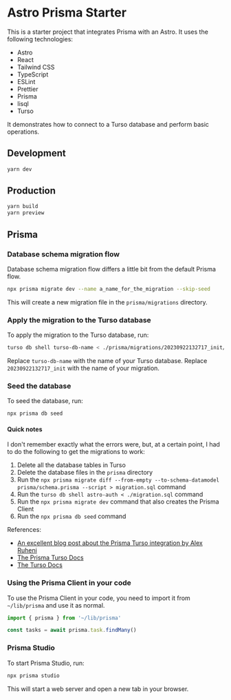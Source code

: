 # Astro Prisma Starter

This is a starter project that integrates Prisma with an Astro. It uses the following technologies:

- Astro
- React
- Tailwind CSS
- TypeScript
- ESLint
- Prettier
- Prisma
- lisql
- Turso

It demonstrates how to connect to a Turso database and perform basic operations.

## Development

```bash
yarn dev
```

## Production

```bash
yarn build
yarn preview
```

## Prisma

### Database schema migration flow

Database schema migration flow differs a little bit from the default Prisma flow.

```bash
npx prisma migrate dev --name a_name_for_the_migration --skip-seed
```

This will create a new migration file in the `prisma/migrations` directory.

### Apply the migration to the Turso database

To apply the migration to the Turso database, run:

```bash
turso db shell turso-db-name < ./prisma/migrations/20230922132717_init/migration.sql
```

Replace `turso-db-name` with the name of your Turso database. Replace `20230922132717_init` with the
name of your migration.

### Seed the database

To seed the database, run:

```bash
npx prisma db seed
```

#### Quick notes

I don't remember exactly what the errors were, but, at a certain point, I had to do the following to
get the migrations to work:

1. Delete all the database tables in Turso
2. Delete the database files in the `prisma` directory
3. Run the
   `npx prisma migrate diff --from-empty --to-schema-datamodel prisma/schema.prisma --script > migration.sql`
   command
4. Run the `turso db shell astro-auth < ./migration.sql` command
5. Run the `npx prisma migrate dev` command that also creates the Prisma Client
6. Run the `npx prisma db seed` command

References:

- [An excellent blog post about the Prisma Turso integration by Alex Ruheni](https://www.prisma.io/blog/prisma-turso-ea-support-rXGd_Tmy3UXX)
- [The Prisma Turso Docs](https://www.prisma.io/docs/orm/overview/databases/turso)
- [The Turso Docs](https://docs.turso.tech/introduction)

### Using the Prisma Client in your code

To use the Prisma Client in your code, you need to import it from `~/lib/prisma` and use it as
normal.

```ts
import { prisma } from '~/lib/prisma'

const tasks = await prisma.task.findMany()
```

### Prisma Studio

To start Prisma Studio, run:

```bash
npx prisma studio
```

This will start a web server and open a new tab in your browser.
